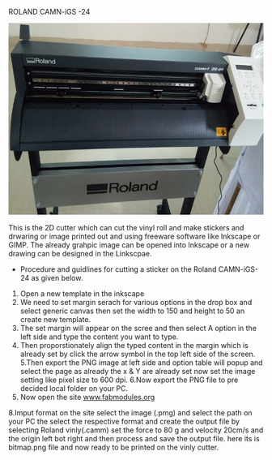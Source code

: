  ROLAND CAMN-iGS -24  
 
 ![](img/Vinylcutter.jpg) 

 This is the 2D cutter which can cut the vinyl roll and make stickers and drwaring or image printed out and using freeware software like Inkscape or GIMP. The already grahpic image can be opened into Inkscape or a new drawing can be designed in the Linkscpae. 
 * Procedure and guidlines for cutting a sticker on the Roland CAMN-iGS-24 as given below. 
 1. Open a new template in the inkscape 
 2. We need to set margin serach for various options in the drop box and select generic canvas then set the width to 150 and height to 50 an create new template.
 3. The set margin will appear on the scree and then select A option in the left side and type the content you want to type.
 4. Then proporstionately align the typed content in the margin which is already set by click the arrow symbol in the top left side of the screen.
 5.Then export the PNG image at left side and option table will popup and select the page as already the x & Y are already set now set the image setting like pixel size to 600 dpi.
 6.Now export the PNG file to pre decided local folder on your PC. 
 7. Now open the site www.fabmodules.org 
 
 8.Imput format on the site select the image (.pmg) and select the path on your PC the select the respective format and create the output file by selecting Roland vinly(.camm) set the force to 80 g  and velocity 20cm/s and the origin left bot right and then process and save the output file. here its is bitmap.png file and now ready to be printed on the vinly cutter.